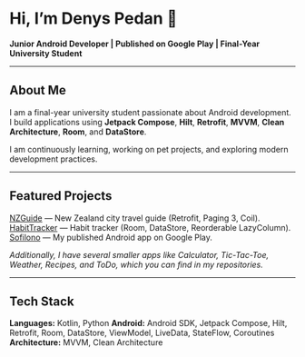 # Hi, I’m Denys Pedan 👋

**Junior Android Developer | Published on Google Play | Final-Year University Student**

---

## About Me

I am a final-year university student passionate about Android development. I build applications using **Jetpack Compose**, **Hilt**, **Retrofit**, **MVVM**, **Clean Architecture**, **Room**, and **DataStore**.

I am continuously learning, working on pet projects, and exploring modern development practices.

---

## Featured Projects

[NZGuide](https://github.com/DoggyDoggyDoggy/NZGuide) — New Zealand city travel guide (Retrofit, Paging 3, Coil).
[HabitTracker](https://github.com/DoggyDoggyDoggy/HabitTracker) — Habit tracker (Room, DataStore, Reorderable LazyColumn).
[Sofilono](https://play.google.com/store/apps/details?id=diomaxius.denys.sofilono) — My published Android app on Google Play.

*Additionally, I have several smaller apps like Calculator, Tic-Tac-Toe, Weather, Recipes, and ToDo, which you can find in my repositories.*

---

## Tech Stack

**Languages:** Kotlin, Python
**Android:** Android SDK, Jetpack Compose, Hilt, Retrofit, Room, DataStore, ViewModel, LiveData, StateFlow, Coroutines
**Architecture:** MVVM, Clean Architecture
